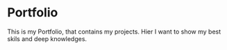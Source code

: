 # Portfolio
This is my Portfolio, that contains my projects. Hier I want to show my best skils and deep knowledges.
